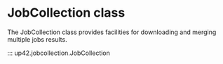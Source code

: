 # JobCollection class

The JobCollection class provides facilities for downloading and merging
multiple jobs results.


::: up42.jobcollection.JobCollection
